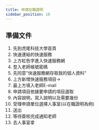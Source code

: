 ```yaml
---
title: 申請在職證明
sidebar_position: 10
---
```


## 準備文件
1. 先到虎尾科技大學首頁
2. 快速連結的快速服務
3. 上方紅色字進入快速服務網
4. 登入老師帳號密碼
5. 先同意"快速服務網存取我的個人資料"
6. 上方新增快速服務項目->
7. 最上方填入老師E-mail
8. 申請項目依據要申請的項目選取
9. 內容說明，寫入說明以及需要幾份
10. 受理申請單位選擇人事室(以在職證明為例)
11. 送出
12. 等待簽核完成通知老師
13. 去人事室拿


